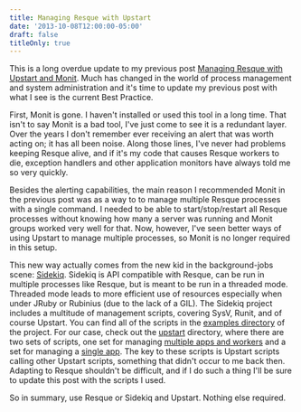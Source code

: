 ```yaml
---
title: Managing Resque with Upstart
date: '2013-10-08T12:00:00-05:00'
draft: false
titleOnly: true
---
```


This is a long overdue update to my previous post [Managing Resque with Upstart and Monit](/2012/03/12/manage-and-monitor-resque-with-upstart-and-monit). Much has changed in the world of process management and system administration and it's time to update my previous post with what I see is the current Best Practice.

First, Monit is gone. I haven't installed or used this tool in a long time. That isn't to say Monit is a bad tool, I've just come to see it is a redundant layer. Over the years I don't remember ever receiving an alert that was worth acting on; it has all been noise. Along those lines, I've never had problems keeping Resque alive, and if it's my code that causes Resque workers to die, exception handlers and other application monitors have always told me so very quickly.

Besides the alerting capabilities, the main reason I recommended Monit in the previous post was as a way to to manage multiple Resque processes with a single command. I needed to be able to start/stop/restart all Resque processes without knowing how many a server was running and Monit groups worked very well for that. Now, however, I've seen better ways of using Upstart to manage multiple processes, so Monit is no longer required in this setup.

This new way actually comes from the new kid in the background-jobs scene: [Sidekiq](http://sidekiq.org/). Sidekiq is API compatible with Resque, can be run in multiple processes like Resque, but is meant to be run in a threaded mode. Threaded mode leads to more efficient use of resources especially when under JRuby or Rubinius (due to the lack of a GIL). The Sidekiq project includes a multitude of management scripts, covering SysV, Runit, and of course Upstart. You can find all of the scripts in the [examples directory](https://github.com/mperham/sidekiq/tree/master/examples) of the project. For our case, check out the [upstart](https://github.com/mperham/sidekiq/tree/master/examples/upstart) directory, where there are two sets of scripts, one set for managing [multiple apps and workers](https://github.com/mperham/sidekiq/tree/master/examples/upstart/manage-many) and a set for managing a [single app](https://github.com/mperham/sidekiq/tree/master/examples/upstart/manage-one). The key to these scripts is Upstart scripts calling other Upstart scripts, something that didn't occur to me back then. Adapting to Resque shouldn't be difficult, and if I do such a thing I'll be sure to update this post with the scripts I used.

So in summary, use Resque or Sidekiq and Upstart. Nothing else required.
